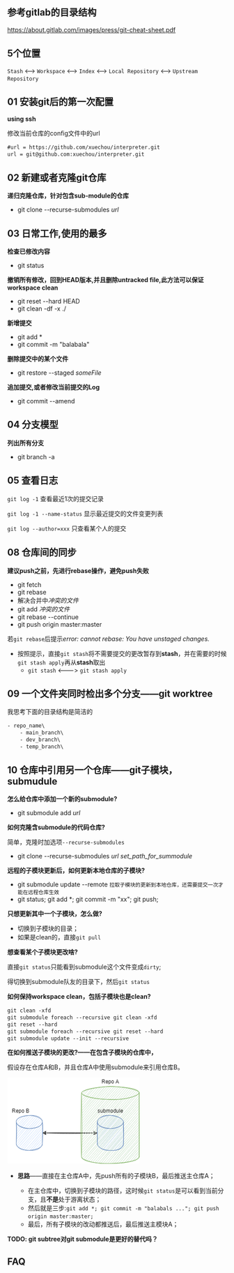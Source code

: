 ## 参考gitlab的目录结构

https://about.gitlab.com/images/press/git-cheat-sheet.pdf

## 5个位置

`Stash` <-->  `Workspace` <--> `Index` <--> `Local Repository` <--> `Upstream Repository`

## 01 安装git后的第一次配置

**using ssh**

修改当前仓库的config文件中的url

```
#url = https://github.com/xuechou/interpreter.git
url = git@github.com:xuechou/interpreter.git
```

## 02 新建或者克隆git仓库

**递归克隆仓库，针对包含sub-module的仓库**

- git clone --recurse-submodules *url*


## 03 日常工作,使用的最多

**检查已修改内容**

- git status

**撤销所有修改，回到HEAD版本,并且删除untracked file,此方法可以保证workspace clean**

- git reset --hard HEAD
- git clean -df -x ./

**新增提交**

- git add *
- git commit -m "balabala"

**删除提交中的某个文件**

- git restore --staged *someFile*

**追加提交,或者修改当前提交的Log**

- git commit --amend

## 04 分支模型

**列出所有分支**

- git branch -a

## 05 查看日志

`git log -1` 查看最近1次的提交记录

`git log -1 --name-status` 显示最近提交的文件变更列表

`git log --author=xxx` 只查看某个人的提交

## 08 仓库间的同步

**建议push之前，先进行rebase操作，避免push失败**

- git fetch
- git rebase
- 解决合并中*冲突的文件*
- git add  *冲突的文件*
- git rebase --continue
- git push origin master:master

若`git rebase`后提示*error: cannot rebase: You have unstaged changes.*

- 按照提示，直接`git stash`将不需要提交的更改暂存到**stash**，并在需要的时候`git stash apply`再从**stash**取出
    - `git stash` <---> `git stash apply`

## 09 一个文件夹同时检出多个分支——git worktree

我思考下面的目录结构是简洁的

```
- repo_name\
    - main_branch\
    - dev_branch\
    - temp_branch\
```

## 10 仓库中引用另一个仓库——git子模块，submudule

**怎么给仓库中添加一个新的submodule?**

- git submodule add *url*

**如何克隆含submodule的代码仓库?**

简单，克隆时加选项`--recurse-submodules`

- git clone --recurse-submodules *url* *set_path_for_summodule*

**远程的子模块更新后，如何更新本地仓库的子模块?**

- git submodule update --remote   `拉取子模块的更新到本地仓库，还需要提交一次才能在远程仓库生效`
- git status; git add *; git commit -m "xx"; git push;

**只想更新其中一个子模块，怎么做?**

- 切换到子模块的目录；
- 如果是clean的，直接`git pull`

**想查看某个子模块更改啥?**

直接`git status`只能看到submodule这个文件变成`dirty`; 

得切换到submodule队友的目录下，然后`git status`

**如何保持workspace clean，包括子模块也是clean?**

```git
git clean -xfd
git submodule foreach --recursive git clean -xfd
git reset --hard
git submodule foreach --recursive git reset --hard
git submodule update --init --recursive
```
**在如何推送子模块的更改?——在包含子模块的仓库中，**

假设存在仓库A和B，并且仓库A中使用submodule来引用仓库B。

![pic](./git.submodule.demo.png)

- **思路**——直接在主仓库A中，先push所有的子模块B，最后推送主仓库A；

    - 在主仓库中，切换到子模块的路径，这时候`git status`是可以看到当前分支，且**不是**处于游离状态；
    - 然后就是三步:`git add *; git commit -m "balabals ..."; git push origin master:master;`
    - 最后，所有子模块的改动都推送后，最后推送主模块A；

**TODO: git subtree对git submodule是更好的替代吗？**

## FAQ